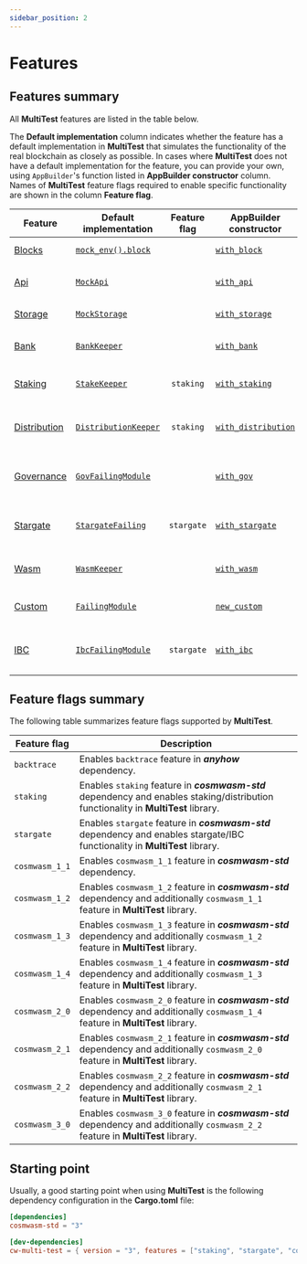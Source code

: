 ```yaml
---
sidebar_position: 2
---
```


# Features

## Features summary

All **MultiTest** features are listed in the table below.

The **Default&nbsp;implementation** column indicates whether the feature has a default
implementation in **MultiTest** that simulates the functionality of the real blockchain as closely
as possible. In cases where **MultiTest** does not have a default implementation for the feature,
you can provide your own, using `AppBuilder`'s function listed in **AppBuilder&nbsp;constructor**
column. Names of **MultiTest** feature flags required to enable specific functionality are shown
in the column **Feature&nbsp;flag**.

| Feature        | Default<br/>implementation                 | Feature<br/>flag | AppBuilder<br/>constructor                           | Functionality                                      |
|----------------|--------------------------------------------|:----------------:|------------------------------------------------------|----------------------------------------------------|
| [Blocks]       | [`mock_env().block`][mock_env_block]       |                  | [`with_block`](app-builder#with_block)               | Operations on blocks.                              |
| [Api]          | [`MockApi`][MockApi]                       |                  | [`with_api`](app-builder#with_api)                   | Access to CosmWasm API.                            |
| [Storage]      | [`MockStorage`][MockStorage]               |                  | [`with_storage`](app-builder#with_storage)           | Access to storage.                                 |
| [Bank]         | [`BankKeeper`][BankKeeper]                 |                  | [`with_bank`](app-builder#with_bank)                 | Interactions with **Bank** module.                 |
| [Staking]      | [`StakeKeeper`][StakeKeeper]               |    `staking`     | [`with_staking`](app-builder#with_staking)           | Interactions with **Staking** module.              |
| [Distribution] | [`DistributionKeeper`][DistributionKeeper] |    `staking`     | [`with_distribution`](app-builder#with_distribution) | Interactions with **Distribution** module.         |
| [Governance]   | [`GovFailingModule`][GovFailingModule]     |                  | [`with_gov`](app-builder#with_gov)                   | Interactions with **Governance** module.           |
| [Stargate]     | [`StargateFailing`][StargateFailing]       |    `stargate`    | [`with_stargate`](app-builder#with_stargate)         | Operations using `Stargate` and/or `Any` messages. |
| [Wasm]         | [`WasmKeeper`][WasmKeeper]                 |                  | [`with_wasm`](app-builder#with_wasm)                 | Interactions with **Wasm** module.                 |
| [Custom]       | [`FailingModule`][FailingModule]           |                  | [`new_custom`](app-builder#new_custom)               | Operations using custom module.                    |
| [IBC]          | [`IbcFailingModule`][IbcFailingModule]     |    `stargate`    | [`with_ibc`](app-builder#with_ibc)                   | Inter-blockchain communication operations.         |

## Feature flags summary

The following table summarizes feature flags supported by **MultiTest**.

| Feature flag   | Description                                                                                                                         |
|----------------|-------------------------------------------------------------------------------------------------------------------------------------|
| `backtrace`    | Enables `backtrace` feature in _**anyhow**_ dependency.                                                                             |
| `staking`      | Enables `staking` feature in _**cosmwasm-std**_ dependency and enables staking/distribution functionality in **MultiTest** library. |
| `stargate`     | Enables `stargate` feature in _**cosmwasm-std**_ dependency and enables stargate/IBC functionality in **MultiTest** library.        |
| `cosmwasm_1_1` | Enables `cosmwasm_1_1` feature in _**cosmwasm-std**_ dependency.                                                                    |
| `cosmwasm_1_2` | Enables `cosmwasm_1_2` feature in _**cosmwasm-std**_ dependency and additionally `cosmwasm_1_1` feature in **MultiTest** library.   |
| `cosmwasm_1_3` | Enables `cosmwasm_1_3` feature in _**cosmwasm-std**_ dependency and additionally `cosmwasm_1_2` feature in **MultiTest** library.   |
| `cosmwasm_1_4` | Enables `cosmwasm_1_4` feature in _**cosmwasm-std**_ dependency and additionally `cosmwasm_1_3` feature in **MultiTest** library.   |
| `cosmwasm_2_0` | Enables `cosmwasm_2_0` feature in _**cosmwasm-std**_ dependency and additionally `cosmwasm_1_4` feature in **MultiTest** library.   |
| `cosmwasm_2_1` | Enables `cosmwasm_2_1` feature in _**cosmwasm-std**_ dependency and additionally `cosmwasm_2_0` feature in **MultiTest** library.   |
| `cosmwasm_2_2` | Enables `cosmwasm_2_2` feature in _**cosmwasm-std**_ dependency and additionally `cosmwasm_2_1` feature in **MultiTest** library.   |
| `cosmwasm_3_0` | Enables `cosmwasm_3_0` feature in _**cosmwasm-std**_ dependency and additionally `cosmwasm_2_2` feature in **MultiTest** library.   |

## Starting point

Usually, a good starting point when using **MultiTest** is the following dependency configuration in the **Cargo.toml** file:

```toml title="Cargo.toml"
[dependencies]
cosmwasm-std = "3"

[dev-dependencies]
cw-multi-test = { version = "3", features = ["staking", "stargate", "cosmwasm_3_0"] }
```

[Blocks]: ./blocks.md
[Api]: ./api.md
[Storage]: ./storage.md
[Bank]: ./bank.md
[Staking]: ./introduction.md
[Distribution]: ./introduction.md
[Governance]: ./governance.md
[Stargate]: ./introduction.md
[Wasm]: ./introduction.md
[Custom]: ./introduction.md
[IBC]: ./introduction.md
[mock_env_block]: https://docs.rs/cosmwasm-std/latest/cosmwasm_std/testing/fn.mock_env.html
[MockApi]: https://docs.rs/cosmwasm-std/latest/cosmwasm_std/testing/struct.MockApi.html
[MockStorage]: https://docs.rs/cosmwasm-std/latest/cosmwasm_std/testing/struct.MockStorage.html
[BankKeeper]: https://docs.rs/cw-multi-test/latest/cw_multi_test/struct.BankKeeper.html
[StakeKeeper]: https://docs.rs/cw-multi-test/latest/cw_multi_test/struct.StakeKeeper.html
[DistributionKeeper]: https://docs.rs/cw-multi-test/latest/cw_multi_test/struct.DistributionKeeper.html
[GovFailingModule]: https://docs.rs/cw-multi-test/latest/cw_multi_test/type.GovFailingModule.html
[StargateFailing]: https://docs.rs/cw-multi-test/latest/cw_multi_test/struct.StargateFailing.html
[WasmKeeper]: https://docs.rs/cw-multi-test/latest/cw_multi_test/struct.WasmKeeper.html
[FailingModule]: https://docs.rs/cw-multi-test/latest/cw_multi_test/struct.FailingModule.html
[IbcFailingModule]: https://docs.rs/cw-multi-test/latest/cw_multi_test/type.IbcFailingModule.html

